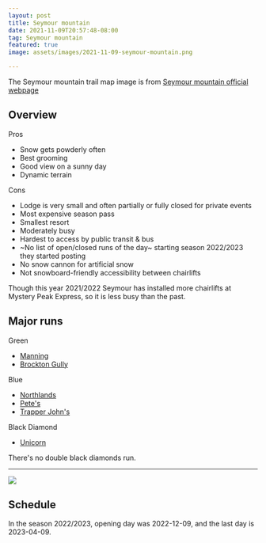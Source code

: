 ```yaml
---
layout: post
title: Seymour mountain
date: 2021-11-09T20:57:48-08:00
tag: Seymour mountain
featured: true
image: assets/images/2021-11-09-seymour-mountain.png

---
```


The Seymour mountain trail map image is from [Seymour mountain official webpage](https://mtseymour.ca/trailmap)

## Overview

Pros

* Snow gets powderly often
* Best grooming
* Good view on a sunny day
* Dynamic terrain

Cons

* Lodge is very small and often partially or fully closed for private events
* Most expensive season pass
* Smallest resort
* Moderately busy
* Hardest to access by public transit & bus
* ~No list of open/closed runs of the day~ starting season 2022/2023 they started posting
* No snow cannon for artificial snow
* Not snowboard-friendly accessibility between chairlifts

Though this year 2021/2022 Seymour has installed more chairlifts at Mystery Peak Express, so it is less busy than the past.

## Major runs

Green
* [Manning](/manning)
* [Brockton Gully](/brockton-gully)

Blue
* [Northlands](/northlands)
* [Pete's](/petes)
* [Trapper John's](/trapper-johns)

Black Diamond
* [Unicorn](/unicorn/)

There's no double black diamonds run.

---

![](https://vancouversnowboarding.files.wordpress.com/2021/01/pxl_20210126_202643325.jpg)

## Schedule

In the season 2022/2023, opening day was 2022-12-09, and the last day is 2023-04-09.
